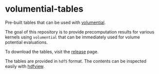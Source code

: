 # volumential-tables
Pre-built tables that can be used with [volumential](https://gitlab.tiker.net/xywei/volumential).

The goal of this repository is to provide precomputation results for various kernels using `volumential`
that can be immediately used for volume potential evaluations.

To download the tables, visit the [release](https://github.com/xywei/volumential-tables/releases) page.

The tables are provided in `hdf5` format. The contents can be inspected easily with [hdfview](https://www.hdfgroup.org/downloads/hdfview/).
